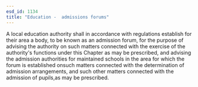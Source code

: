 ```yaml
---
esd_id: 1134
title: "Education -  admissions forums"
---
```


A local education authority shall in accordance with regulations establish for their area a body, to be known as an admission forum, for the purpose of advising the authority on such matters connected with the exercise of the authority's functions under this Chapter as may be prescribed, and advising the admission authorities for maintained schools in the area for which the forum is established onsuch matters connected with the determination of admission arrangements, and such other matters connected with the admission of pupils,as may be prescribed.

